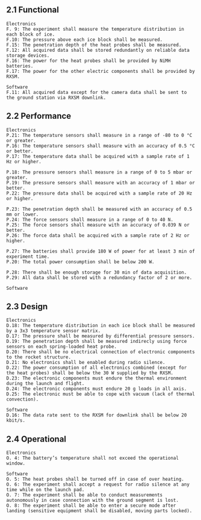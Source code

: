 ## 2.1 Functional
    Electronics
    F. 9: The experiment shall measure the temperature distribution in each block of ice.
    F.10: The pressure above each ice block shall be measured.
    F.15: The penetration depth of the heat probes shall be measured.
    F.12: All acquired data shall be stored redundantly on reliable data storage devices.
    F.16: The power for the heat probes shall be provided by NiMH batteries.
    F.17: The power for the other electric components shall be provided by RXSM.

    Software
    F.11: All acquired data except for the camera data shall be sent to the ground station via RXSM downlink.

## 2.2 Performance
    Electronics
    P.21: The temperature sensors shall measure in a range of -80 to 0 °C or greater.
    P.16: The temperature sensors shall measure with an accuracy of 0.5 °C or better.
    P.17: The temperature data shall be acquired with a sample rate of 1 Hz or higher.

    P.18: The pressure sensors shall measure in a range of 0 to 5 mbar or greater.
    P.19: The pressure sensors shall measure with an accuracy of 1 mbar or better.
    P.22: The pressure data shall be acquired with a sample rate of 20 Hz or higher.

    P.23: The penetration depth shall be measured with an accuracy of 0.5 mm or lower.
    P.24: The force sensors shall measure in a range of 0 to 40 N.
    P.25: The force sensors shall measure with an accuracy of 0.039 N or better.
    P.26: The force data shall be acquired with a sample rate of 2 Hz or higher.

    P.27: The batteries shall provide 180 W of power for at least 3 min of experiment time.
    P.20: The total power consumption shall be below 200 W.

    P.28: There shall be enough storage for 30 min of data acquisition.
    P.29: All data shall be stored with a redundancy factor of 2 or more.

    Software

## 2.3 Design
    Electronics
    D.18: The temperature distribution in each ice block shall be measured by a 3x3 temperature sensor matrix.
    D.17: The pressure shall be measured by differential pressure sensors.
    D.19: The penetration depth shall be measured indirecly using force sensors on each spring-loaded heat probe.
    D.20: There shall be no electrical connection of electronic components to the rocket structure.
    D.21: No electronics shall be enabled during radio silence.
    D.22: The power consumption of all electronics combined (except for the heat probes) shall be below the 30 W supplied by the RXSM.
    D.23: The electronic components must endure the thermal environment during the launch and flight.
    D.24: The electronic components must endure 20 g loads in all axis.
    D.25: The electronic must be able to cope with vacuum (lack of thermal convection).

    Software
    D.16: The data rate sent to the RXSM for downlink shall be below 20 kbit/s.

## 2.4 Operational
    Electronics
    O. 4: The battery’s temperature shall not exceed the operational window.

    Software
    O. 5: The heat probes shall be turned off in case of over heating.
    O. 6: The experiment shall accept a request for radio silence at any time while on the launch pad.
    O. 7: The experiment shall be able to conduct measurements autonomously in case connection with the ground segment is lost.
    O. 8: The experiment shall be able to enter a secure mode after landing (sensitive equipment shall be disabled, moving parts locked).
